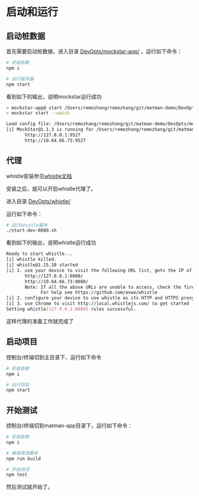 

# 启动和运行

## 启动桩数据

首先需要启动桩数据，进入目录 [DevOpts/mockstar-app/](https://github.com/matmanjs/matman-demo/tree/master/DevOpts/mockstar-app) ，运行如下命令：

```bash
# 安装依赖
npm i

# 运行服务器
npm start
```

看到如下的输出，说明mockstar运行成功

```bash
> mockstar-app@ start /Users/remozhang/remozhang/git/matman-demo/DevOpts/mockstar-app
> mockstar start --watch

Load config file: /Users/remozhang/remozhang/git/matman-demo/DevOpts/mockstar-app/mockstar.config.js
[i] MockStar@1.1.3 is running for /Users/remozhang/remozhang/git/matman-demo/DevOpts/mockstar-app
       http://127.0.0.1:9527
       http://10.64.66.73:9527
```

## 代理

whistle安装参见[whistle文档](../third-party/whistle.md)

安装之后，就可以开启whistle代理了。

进入目录 [DevOpts/whistle/](https://github.com/matmanjs/matman-demo/tree/master/DevOpts/whistle)

运行如下命令：

```bash
# 运行whistle脚本
./start-dev-8080.sh 

```

看到如下的输出，说明whistle运行成功

```bash
Ready to start whistle...
[i] whistle killed.
[i] whistle@1.15.10 started
[i] 1. use your device to visit the following URL list, gets the IP of the URL you can access:
       http://127.0.0.1:8080/
       http://10.64.66.73:8080/
       Note: If all the above URLs are unable to access, check the firewall settings
             For help see https://github.com/avwo/whistle
[i] 2. configure your device to use whistle as its HTTP and HTTPS proxy on IP:8080
[i] 3. use Chrome to visit http://local.whistlejs.com/ to get started
Setting whistle[127.0.0.1:8080] rules successful.
```

这样代理的准备工作就完成了

## 启动项目

控制台/终端切到主目录下，运行如下命令

```bash
# 安装依赖
npm i

# 运行项目
npm start

```

## 开始测试

控制台/终端切到matman-app目录下，运行如下命令：

```bash
# 安装依赖
npm i

# 编译爬虫脚本
npm run build

# 开始测试
npm test

```

然后测试就开始了。

